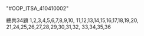 "#OOP_ITSA_410410002" 

總共34題
1,2,3,4,5,6,7,8,9,10,
11,12,13,14,15,16,17,18,19,20,
21,24,25,26,27,28,29,30,31,32,
33,34,35,36

